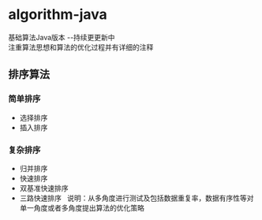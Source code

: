 # algorithm-java
基础算法Java版本 --持续更更新中  
注重算法思想和算法的优化过程并有详细的注释

## 排序算法
### 简单排序
- 选择排序
- 插入排序

### 复杂排序
- 归并排序
- 快速排序
- 双基准快速排序
- 三路快速排序  
说明：从多角度进行测试及包括数据重复率，数据有序性等对单一角度或者多角度提出算法的优化策略
